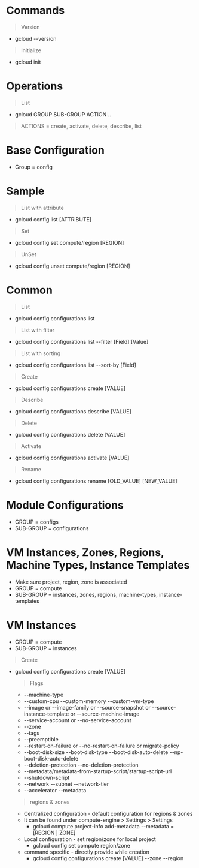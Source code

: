 # Commands

> Version
- gcloud --version

> Initialize
- gcloud init

# Operations
> List
- gcloud GROUP SUB-GROUP ACTION ..

> ACTIONS = create, activate, delete, describe, list

# Base Configuration
- Group = config

# Sample 
> List with attribute
- gcloud config list [ATTRIBUTE]

> Set
- gcloud config set compute/region [REGION]

> UnSet
- gcloud config unset compute/region [REGION]

# Common
> List
- gcloud config configurations list

> List with filter
- gcloud config configurations list --filter [Field]:[Value]

> List with sorting
- gcloud config configurations list --sort-by [Field]
    
> Create
- gcloud config configurations create [VALUE]

> Describe
- gcloud config configurations describe [VALUE]

> Delete
- gcloud config configurations delete [VALUE]

> Activate
- gcloud config configurations activate [VALUE]

> Rename
- gcloud config configurations rename [OLD_VALUE] [NEW_VALUE]

# Module Configurations
  - GROUP = configs
  - SUB-GROUP = configurations

# VM Instances, Zones, Regions, Machine Types, Instance Templates
- Make sure project, region, zone is associated
- GROUP = compute
- SUB-GROUP = instances, zones, regions, machine-types, instance-templates

# VM Instances
- GROUP = compute
- SUB-GROUP = instances

> Create
- gcloud config configurations create [VALUE]

  > Flags
  - --machine-type
  - --custom-cpu --custom-memory --custom-vm-type
  - --image or --image-family or --source-snapshot or --source-instance-template or --source-machine-image
  - --service-account or --no-service-account
  - --zone
  - --tags
  - --preemptible
  - --restart-on-failure or --no-restart-on-failure or migrate-policy
  - --boot-disk-size --boot-disk-type --boot-disk-auto-delete  --np-boot-disk-auto-delete
  - --deletion-protection --no-deletion-protection
  - --metadata/metadata-from-startup-script/startup-script-url
  - --shutdown-script
  - --network --subnet --network-tier
  - --accelerator --metadata
 
  > regions & zones
  - Centralized configuration - default configuration for regions & zones
  - It can be found under compute-engine > Settings > Settings
      - gcloud compute project-info add-metadata --metadata = [REGION | ZONE]
  - Local configuration - set region/zone for local project
      - gcloud config set compute region/zone
  - command specific - directly provide while creation
      - gcloud config configurations create [VALUE] --zone --region
